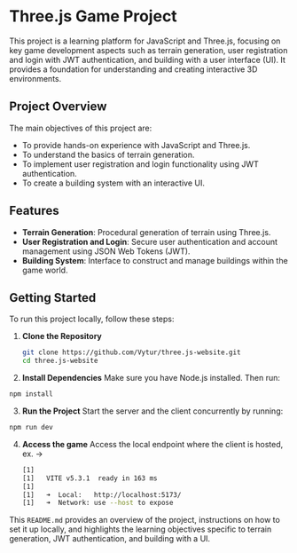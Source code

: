 # Three.js Game Project

This project is a learning platform for JavaScript and Three.js, focusing on key game development aspects such as terrain generation, user registration and login with JWT authentication, and building with a user interface (UI). It provides a foundation for understanding and creating interactive 3D environments.

## Project Overview

The main objectives of this project are:
- To provide hands-on experience with JavaScript and Three.js.
- To understand the basics of terrain generation.
- To implement user registration and login functionality using JWT authentication.
- To create a building system with an interactive UI.

## Features

- **Terrain Generation**: Procedural generation of terrain using Three.js.
- **User Registration and Login**: Secure user authentication and account management using JSON Web Tokens (JWT).
- **Building System**: Interface to construct and manage buildings within the game world.

## Getting Started

To run this project locally, follow these steps:

1. **Clone the Repository**
   ```bash
   git clone https://github.com/Vytur/three.js-website.git
   cd three.js-website
   ```
   
2. **Install Dependencies**
  Make sure you have Node.js installed. Then run:
  ```bash
  npm install
  ```

3. **Run the Project**
  Start the server and the client concurrently by running:
  ```bash
  npm run dev
  ```

4. **Access the game**
   Access the local endpoint where the client is hosted, ex. ->
   ```bash
   [1] 
   [1]   VITE v5.3.1  ready in 163 ms
   [1]
   [1]   ➜  Local:   http://localhost:5173/
   [1]   ➜  Network: use --host to expose
   ```

This `README.md` provides an overview of the project, instructions on how to set it up locally, and highlights the learning objectives specific to terrain generation, JWT authentication, and building with a UI.
